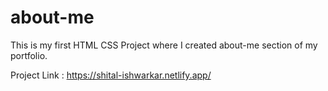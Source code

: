 # about-me
This is my first HTML CSS Project where I created about-me section of my portfolio. 

Project Link : https://shital-ishwarkar.netlify.app/
